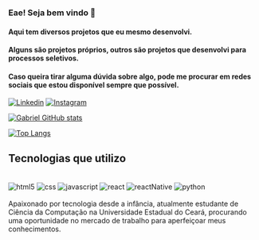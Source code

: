 ### Eae! Seja bem vindo 🤙
#### Aqui tem diversos projetos que eu mesmo desenvolvi.
#### Alguns são projetos próprios, outros são projetos que desenvolvi para processos seletivos. 
#### Caso queira tirar alguma dúvida sobre algo, pode me procurar em redes sociais que estou disponível sempre que possível.

[![Linkedin](https://img.shields.io/badge/LinkedIn-0077B5?style=for-the-badge&logo=linkedin&logoColor=white)](https://www.linkedin.com/in/gabriel-silva-limaa/)
[![Instagram](https://img.shields.io/badge/Instagram-E4405F?style=for-the-badge&logo=instagram&logoColor=white)](https://www.instagram.com/gabriiel.sll/)

[![Gabriel GitHub stats](https://github-readme-stats.vercel.app/api?username=GabrielSll&theme=tokyonight)](https://github.com/GabrielSll/github-readme-stats)


[![Top Langs](https://github-readme-stats.vercel.app/api/top-langs/?username=GabrielSll&layout=compact)](https://github.com/anuraghazra/github-readme-stats)

## Tecnologias que utilizo 
<div style="display: inline_block"><br/>
<img align="center" alt=html5 src="https://img.shields.io/badge/HTML5-E34F26?style=for-the-badge&logo=html5&logoColor=white"/>
<img align="center" alt=css src="https://img.shields.io/badge/CSS3-1572B6?style=for-the-badge&logo=css3&logoColor=white"/>
<img align="center" alt=javascript src="https://img.shields.io/badge/JavaScript-F7DF1E?style=for-the-badge&logo=javascript&logoColor=black"/>
<img align="center" alt=react src="https://img.shields.io/badge/React-20232A?style=for-the-badge&logo=react&logoColor=61DAFB"/>
<img align="center" alt=reactNative src="https://img.shields.io/badge/React_Native-20232A?style=for-the-badge&logo=react&logoColor=61DAFB"/>
<img align="center" alt=python src="https://img.shields.io/badge/Python-14354C?style=for-the-badge&logo=python&logoColor=white"/>
</div><br/>
Apaixonado por tecnologia desde a infância, atualmente estudante de Ciência da Computação na Universidade Estadual do Ceará, procurando uma oportunidade
no mercado de trabalho para aperfeiçoar meus conhecimentos. 


